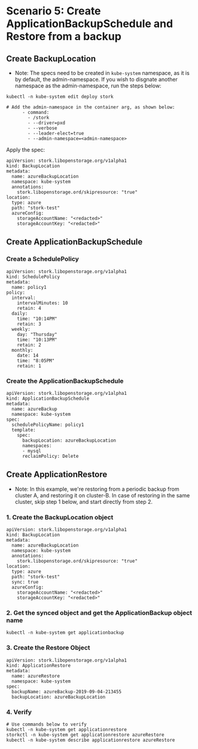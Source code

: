 # Scenario 5: Create ApplicationBackupSchedule and Restore from a backup

## Create BackupLocation
* Note: The specs need to be created in `kube-system` namespace, as it is by default, the admin-namespace. If you wish to disgnate another namespace as the admin-namespace, run the steps below:
```
kubectl -n kube-system edit deploy stork

# Add the admin-namespace in the container arg, as shown below:
      - command:
        - /stork
        - --driver=pxd
        - --verbose
        - --leader-elect=true
        - --admin-namespace=<admin-namespace>
```

Apply the spec:
```
apiVersion: stork.libopenstorage.org/v1alpha1
kind: BackupLocation
metadata:
  name: azureBackupLocation
  namespace: kube-system
  annotations:
    stork.libopenstorage.ord/skipresource: "true"
location:
  type: azure
  path: "stork-test"
  azureConfig:
    storageAccountName: "<redacted>"
    storageAccountKey: "<redacted>"
```

## Create ApplicationBackupSchedule

### Create a SchedulePolicy
```
apiVersion: stork.libopenstorage.org/v1alpha1
kind: SchedulePolicy
metadata:
  name: policy1
policy:
  interval:
    intervalMinutes: 10
    retain: 4
  daily:
    time: "10:14PM"
    retain: 3
  weekly:
    day: "Thursday"
    time: "10:13PM"
    retain: 2
  monthly:
    date: 14
    time: "8:05PM"
    retain: 1
```

### Create the ApplicationBackupSchedule
```
apiVersion: stork.libopenstorage.org/v1alpha1
kind: ApplicationBackupSchedule
metadata:
  name: azureBackup
  namespace: kube-system
spec:
  schedulePolicyName: policy1
  template:
    spec:
      backupLocation: azureBackupLocation
      namespaces:
      - mysql
      reclaimPolicy: Delete
```

## Create ApplicationRestore
* Note: In this example, we're restoring from a periodic backup from cluster A, and restoring it on cluster-B. In case of restoring in the same  cluster, skip step 1 below, and start directly from step 2.
### 1. Create the BackupLocation object
```
apiVersion: stork.libopenstorage.org/v1alpha1
kind: BackupLocation
metadata:
  name: azureBackupLocation
  namespace: kube-system
  annotations:
    stork.libopenstorage.ord/skipresource: "true"
location:
  type: azure
  path: "stork-test"
  sync: true
  azureConfig:
    storageAccountName: "<redacted>"
    storageAccountKey: "<redacted>"
```

### 2. Get the synced object and get the ApplicationBackup object name
```
kubectl -n kube-system get applicationbackup
```

### 3. Create the Restore Object
```
apiVersion: stork.libopenstorage.org/v1alpha1
kind: ApplicationRestore
metadata:
  name: azureRestore
  namespace: kube-system
spec:
  backupName: azureBackup-2019-09-04-213455
  backupLocation: azureBackupLocation
```

### 4. Verify
```
# Use commands below to verify
kubectl -n kube-system get applicationrestore
storkctl -n kube-system get applicationrestore azureRestore
kubectl -n kube-system describe applicationrestore azureRestore
```
